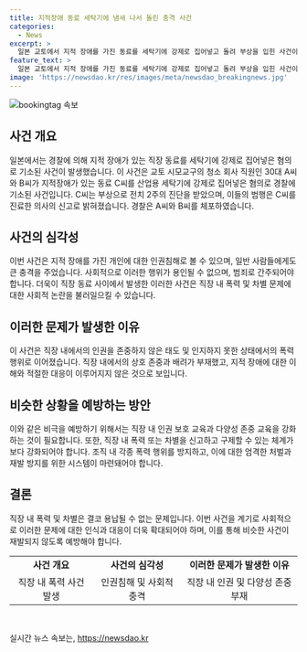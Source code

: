 ```yaml
---
title: 지적장애 동료 세탁기에 냄새 나서 돌린 충격 사건
categories:
  - News
excerpt: >
  일본 교토에서 지적 장애를 가진 동료를 세탁기에 강제로 집어넣고 돌려 부상을 입힌 사건이 발생했다. A씨와 B씨는 C씨에게 냄새난다. 세탁기에 들어가라고 말하며 범행을 저질렀고, 이로부터 C씨는 2주간의 부상을 입었다. 용량 100kg, 깊이 2m에 달하는 대형 세탁기를 사용한 이들의 행동은 의사의 신고를 통해 발각되었고, 경찰에 의해 체포됐다.
feature_text: >
  일본 교토에서 지적 장애를 가진 동료를 세탁기에 강제로 집어넣고 돌려 부상을 입힌 사건이 발생했다. A씨와 B씨는 C씨에게 냄새난다. 세탁기에 들어가라고 말하며 범행을 저질렀고, 이로부터 C씨는 2주간의 부상을 입었다. 용량 100kg, 깊이 2m에 달하는 대형 세탁기를 사용한 이들의 행동은 의사의 신고를 통해 발각되었고, 경찰에 의해 체포됐다.
image: 'https://newsdao.kr/res/images/meta/newsdao_breakingnews.jpg'
---
```


<p><img src="https://newsdao.kr/res/images/meta/newsdao_breakingnews.jpg" alt="bookingtag 속보" /></p>

<h2 data-ke-size="size26">사건 개요</h2>

<p data-ke-size="size16">일본에서는 경찰에 의해 지적 장애가 있는 직장 동료를 세탁기에 강제로 집어넣은 혐의로 기소된 사건이 발생했습니다. 이 사건은 교토 시모교구의 청소 회사 직원인 30대 A씨와 B씨가 지적장애가 있는 동료 C씨를 산업용 세탁기에 강제로 집어넣은 혐의로 경찰에 기소된 사건입니다. C씨는 부상으로 전치 2주의 진단을 받았으며, 이들의 범행은 C씨를 진료한 의사의 신고로 밝혀졌습니다. 경찰은 A씨와 B씨를 체포하였습니다.</p>

<h2 data-ke-size="size26">사건의 심각성</h2>

<p data-ke-size="size16">이번 사건은 지적 장애를 가진 개인에 대한 인권침해로 볼 수 있으며, 일반 사람들에게도 큰 충격을 주었습니다. 사회적으로 이러한 행위가 용인될 수 없으며, 범죄로 간주되어야 합니다. 더욱이 직장 동료 사이에서 발생한 이러한 사건은 직장 내 폭력 및 차별 문제에 대한 사회적 논란을 불러일으킬 수 있습니다.</p>

<h2 data-ke-size="size26">이러한 문제가 발생한 이유</h2>

<p data-ke-size="size16">이 사건은 직장 내에서의 인권을 존중하지 않은 태도 및 인지하지 못한 상태에서의 폭력 행위로 이어졌습니다. 직장 내에서의 상호 존중과 배려가 부재했고, 지적 장애에 대한 이해와 적절한 대응이 이루어지지 않은 것으로 보입니다.</p>

<h2 data-ke-size="size26">비슷한 상황을 예방하는 방안</h2>

<p data-ke-size="size16">이와 같은 비극을 예방하기 위해서는 직장 내 인권 보호 교육과 다양성 존중 교육을 강화하는 것이 필요합니다. 또한, 직장 내 폭력 또는 차별을 신고하고 구제할 수 있는 체계가 보다 강화되어야 합니다. 조직 내 각종 폭력 행위를 방지하고, 이에 대한 엄격한 처벌과 재발 방지를 위한 시스템이 마련돼어야 합니다.</p>

<h2 data-ke-size="size26">결론</h2>

<p data-ke-size="size16">직장 내 폭력 및 차별은 결코 용납될 수 없는 문제입니다. 이번 사건을 계기로 사회적으로 이러한 문제에 대한 인식과 대응이 더욱 확대되어야 하며, 이를 통해 비슷한 사건이 재발되지 않도록 예방해야 합니다.</p>

<table>
<tbody>
<tr>
<td style="text-align: center; height: 17px;"><b>사건 개요</b></td>
<td style="text-align: center; height: 17px;"><b>사건의 심각성</b></td>
<td style="text-align: center; height: 17px;"><b>이러한 문제가 발생한 이유</b></td>
</tr>
<tr>
<td style="text-align: center; height: 17px;">직장 내 폭력 사건 발생</td>
<td style="text-align: center; height: 17px;">인권침해 및 사회적 충격</td>
<td style="text-align: center; height: 17px;">직장 내 인권 및 다양성 존중 부재</td> 
</tr>
</tbody>
</table>

<p data-ke-size="size16">&nbsp;</p>
실시간 뉴스 속보는, <a href="https://newsdao.kr" rel="dofollow">https://newsdao.kr</a>



